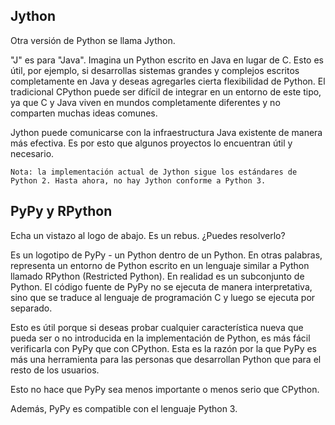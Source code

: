 ## Jython
Otra versión de Python se llama Jython.

"J" es para "Java". Imagina un Python escrito en Java en lugar de C. Esto es útil, por ejemplo, si desarrollas sistemas grandes y complejos escritos completamente en Java y deseas agregarles cierta flexibilidad de Python. El tradicional CPython puede ser difícil de integrar en un entorno de este tipo, ya que C y Java viven en mundos completamente diferentes y no comparten muchas ideas comunes.

Jython puede comunicarse con la infraestructura Java existente de manera más efectiva. Es por esto que algunos proyectos lo encuentran útil y necesario.

	Nota: la implementación actual de Jython sigue los estándares de Python 2. Hasta ahora, no hay Jython conforme a Python 3.

## PyPy y RPython
Echa un vistazo al logo de abajo. Es un rebus. ¿Puedes resolverlo?

Es un logotipo de PyPy - un Python dentro de un Python. En otras palabras, representa un entorno de Python escrito en un lenguaje similar a Python llamado RPython (Restricted Python). En realidad es un subconjunto de Python. El código fuente de PyPy no se ejecuta de manera interpretativa, sino que se traduce al lenguaje de programación C y luego se ejecuta por separado.

Esto es útil porque si deseas probar cualquier característica nueva que pueda ser o no introducida en la implementación de Python, es más fácil verificarla con PyPy que con CPython. Esta es la razón por la que PyPy es más una herramienta para las personas que desarrollan Python que para el resto de los usuarios.

Esto no hace que PyPy sea menos importante o menos serio que CPython.

Además, PyPy es compatible con el lenguaje Python 3.